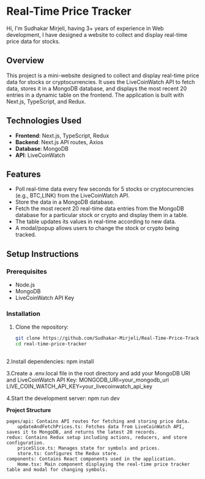 # Real-Time Price Tracker
Hi, I'm Sudhakar Mirjeli, having 3+ years of experience in Web development, I have designed a website to collect and display real-time price data for stocks. 

## Overview

This project is a mini-website designed to collect and display real-time price data for stocks or cryptocurrencies. It uses the LiveCoinWatch API to fetch data, stores it in a MongoDB database, and displays the most recent 20 entries in a dynamic table on the frontend. The application is built with Next.js, TypeScript, and Redux.


## Technologies Used

- **Frontend**: Next.js, TypeScript, Redux
- **Backend**: Next.js API routes, Axios
- **Database**: MongoDB
- **API**: LiveCoinWatch

## Features

- Poll real-time data every few seconds for 5 stocks or cryptocurrencies (e.g., BTC,LINK) from the LiveCoinWatch API.
- Store the data in a MongoDB database.
- Fetch the most recent 20 real-time data entries from the MongoDB database for a particular stock or crypto and display them in a table.
- The table updates its values in real-time according to new data.
- A modal/popup allows users to change the stock or crypto being tracked.

## Setup Instructions

### Prerequisites

- Node.js
- MongoDB
- LiveCoinWatch API Key

### Installation

1. Clone the repository:
   ```bash
   git clone https://github.com/Sudhakar-Mirjeli/Real-Time-Price-Tracker.git
   cd real-time-price-tracker
 

2.Install dependencies:
  npm install

3.Create a .env.local file in the root directory and add your MongoDB URI and LiveCoinWatch API Key:
  MONGODB_URI=your_mongodb_uri
 LIVE_COIN_WATCH_API_KEY=your_livecoinwatch_api_key

4.Start the development server:
 npm run dev


**Project Structure**

    pages/api: Contains API routes for fetching and storing price data.
        updateAndFetchPrices.ts: Fetches data from LiveCoinWatch API, saves it to MongoDB, and returns the latest 20 records.
    redux: Contains Redux setup including actions, reducers, and store configuration.
        priceSlice.ts: Manages state for symbols and prices.
        store.ts: Configures the Redux store.
    components: Contains React components used in the application.
        Home.tsx: Main component displaying the real-time price tracker table and modal for changing symbols.
